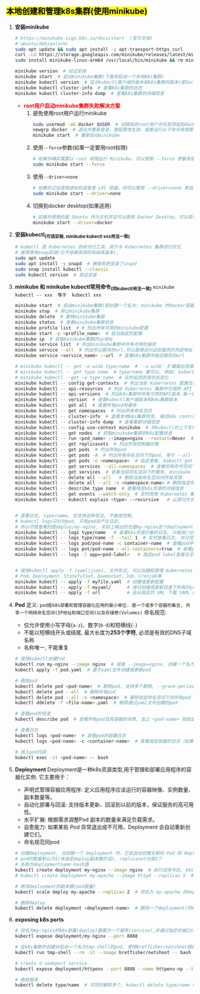 ## <mark>本地创建和管理k8s集群(使用minikube)</mark> 
1. **安装minikube**
    ```bash
    # https://minikube.sigs.k8s.io/docs/start  (官方文档)
    # ubuntu/debian(arm)
    sudo apt update && sudo apt install -y apt-transport-https curl
    curl -LO https://storage.googleapis.com/minikube/releases/latest/minikube-linux-arm64
    sudo install minikube-linux-arm64 /usr/local/bin/minikube && rm minikube-linux-arm64

    minikube version  # 验证安装
    minikube start  # 启动minikube集群(下载并启动一个本地k8s集群)
    minikube kubectl version  # 显示kubectl客户端的版本和k8s集群的版本(即Server Version)
    minikube kubectl cluster-info  # 查看k8s集群的状态
    minikube kubectl cluster-info dump  # 查看k8s集群的详细信息
    ```
    - <font color=red>**root用户启动minikube集群失败解决方案**</font>
        1. 避免使用root用户运行minikube
            ```bash
            sudo usermod -aG docker $USER  # 切换到非root用户并将其添加到docker组
            newgrp docker  # 退出并重新登录，使组更改生效，或者运行以下命令来使更改立即生效
            minikube start  # 重新启动minikube
            ```
        2. 使用`--force`参数(如果一定要用root权限)
            ```bash
            # 如果你确实需要以 root 权限运行 Minikube，可以使用 --force 参数来强制启动 Minikube（尽管这并不推荐）
            sudo minikube start --force
            ```
        3. 使用`--driver=none`
            ```bash
            # 如果你正在使用虚拟机或者是 LXC 容器，你可以使用 --driver=none 来启动 Minikube，这样就不需要 Docker 驱动了
            sudo minikube start --driver=none
            ```
        4. 切换到docker desktop(如果适用)
            ```bash
            # 如果你使用的是 Ubuntu 作为主机并且可以使用 Docker Desktop，可以尝试切换到 Docker Desktop 驱动，并避免使用 root 权限
            minikube start --driver=docker
            ```
            
2. **安装kubectl<sub>(可选安装, minikube kubectl xxx用法一致)</sub>**
    ```bash
    # kubectl 是 Kubernetes 的命令行工具，用于与 Kubernetes 集群进行交互
    # 推荐使用snap安装(它不依赖具体的系统库版本), 
    sudo apt update
    sudo apt install -y snapd  # 确保系统安装了snapd
    sudo snap install kubectl --classic    
    sudo kubectl version  # 验证安装
    ```
    
3. **minikube 和 minikube kubectl常用命令<sub>(同kubectl用法一致)</sub>**
    `minikube kubectl -- xxx  等于  kubectl xxx`
    ```bash
    minikube start  # 启动minikube集群(即创建一个名为: minikube 的docker容器)
    minikube stop  # 停止minikube集群
    minikube delete  # 删除minikube集群
    minikube status  # 查看minikube集群状态
    minikube profile list  # # 列出所有可用的minikube配置
    minikube start -p <profile_name>  # 启动指定的配置
    minikube ip  # 获取minikube集群的ip地址
    minikube service list  # 列出minikube集群中所有可用的服务
    minikube service --all  # 列出所以服务的url,可以直接访问这些服务的外部地址
    minikube service <service_name> --url  # 查看k8s集群中指定服务的url
    
    # minikube kubectl -- get -o wide type/name  # `-o wide` 扩展输出资源的简要信息, -o 表示output, 还可以是`-o yaml`以yaml文件格式输出详细信息, `-o json`以json形式输出
    # minikube kubectl -- get type name  # type/name 都可以, 例如: kubectl get po/my-nginx, 也就是 kubectl get all 中的NAME列
    # minikube kubectl --get -w type name  # 实时监控资源状态变化
    minikube kubectl -- config get-contexts  # 列出当前 Kubernetes 配置文件（通常是 ~/.kube/config）中所有可用的上下文
    minikube kubectl -- api-resources  # 列出 Kubernetes 集群中可用的 API 资源及其属性
    minikube kubectl -- api-versions  # 列出k8s集群中所有可用的API版本,每一行显示一个可用的API版本
    minikube kubectl -- version  # 查看kubectl客户端版本和k8s集群版本
    minikube kubectl -- get all  # 查看所有pod和服务
    minikube kubectl -- get namespaces  # 列出所有命名空间
    minikube kubectl -- cluster-info  # 查看本地k8s集群信息, 输出k8s control plane和CoreDNS地址, 其中ip为minukube容器的网络地址
    minikube kubectl -- cluster-info dump  # 查看集群详细信息
    minikube kubectl -- config use-context minikube  # 将kubectl的上下文切换到minikube集群
    minikube kubectl -- get nodes  # 获取minikube集群的k8s配置信息
    minikube kubectl -- run <pod_name> --image=nginx --restart=Never  # 创建pod, 名称必须以字母或数字开头和结尾, 且只能包含小写字母(a-z),数字(0-9)和短横线(-)
    minikube kubectl -- get replicasets  # 列出所有控制器对象
    minikube kubectl -- get pods  # 列出所有pod
    minikube kubectl -- get pods -A  # 列出所有命名空间下的pod, 等于 --all-namespaces
    minikube kubectl -- get pods -n <namespace>  # 指定查看, kubectl get pods -n <namespace>
    minikube kubectl -- get services --all-namespaces  # 查看所有命令空间下的服务
    minikube kubectl -- get services  # 查看当前命名空间下的服务, minikube kubectl get svc(简写)
    minikube kubectl -- delete all --all   # 删除当前命名空间内所有资源
    minikube kubectl -- delete all --all -n <namespace-name> # 删除指定命名空间下的所有资源
    minikube kubectl -- describe type name  # 查看特定k8s资源的详细信息
    minikube kubectl -- get events --watch-only  # 实时观察 Kubernetes 集群中事件流, --watch-only：开启“观察模式”，显示实时新增的事件，而不会列出已有事件
    minikube kubectl -- kubectl explain <type> --recursive   # 以递归方式详细解释 Kubernetes 中资源及其所有字段的定义和用途(pods/deployments/services)


    # 查看日志, type/name, 仅支持这种写法, 不能用空格, 
    # kubectl logs只针对pod, 只有pod会产生日志, 
    # 所以尽管查看的是deploy/my-nginx, 实际上输出的也是my-nginx这个deployment管理的pod的日志
    minikube kubectl -- logs type/name   # 查看k8s资源对象的日志, 只能用/分隔开, 不能用空格
    minikube kubectl -- logs type/name -f --tail 1  # 实时查看日志, 并只显示最近1条, -1 显示所有
    minikube kubectl -- logs pod/pod-name -c container-name  # 查看pod中的容器的日志
    minikube kubectl -- logs pot/pod-name --all-containers=true  # 查看pod中所有容器日志
    minikube kubectl -- logs -l app=<pod-label>   # 指定pod label查看日志


    # 使用kubectl apply -f (yaml|json), 文件形式, 可以创建和管理 Kubernetes 中的多种资源
    # Pod、Deployment、StatefulSet、DaemonSet、Job、Cronjob等
    minikube kubectl -- apply -f myfile.yaml  # 创建或更新配置
    minikube kubectl -- apply -f myyaml/      # 递归创建或更新目录下所有的yaml或yml文件
    minikube kubectl -- apply -f url          # 会从指定的 URL 下载 YAML 配置文件，并对文件中的资源执行 kubectl apply 操作。URL 可以是指向一个单个文件或配置的地址
    ```
4. **Pod**
    定义: `pod是k8s部署和管理容器化应用的最小单位. 是一个或多个容器的集合, 共享一个网络命名空间(IP地址和端口空间)以及存储卷(Volumes)`
    命名规范:
    - 仅允许使用小写字母(`a-z`)、数字(`0-9`)和短横线(`-`)
    - 不能以短横线开头或结尾, 最大长度为**253个字符**, 必须是有效的DNS子域名称
    - 名称唯一, 不能重复
    ```bash
    # 使用kubectl创建Pod
    kubectl run my-nginx --image nginx  # 或者 --image=nginx, 创建一个名为my-nginx的pod, 并使用nginx镜像
    kubectl apply -f pod.yaml  # 基于yaml文件创建或更新pod
    
    # 删除pod
    kubectl delete pod <pod-name>  # 删除pod, 支持多个删除, --grace-period=0 --force 强制删除
    kubectl delete pod --all  # 删除所有pod
    kubectl delete pod --all -n <namespace>  # 删除指定命名空间下的所有pod
    kubectl ddelete -f <file-name>.yaml  # 删除通过yaml文件创建的pod
    
    # 查看pod的信息
    kubectl describe pod  # 查看所有pod及其容器的详情, 加上 <pod-name> 则指定查看
    
    # 查看日志
    kubectl logs <pod-name>  # 查看pod的容器日志
    kubectl logs <pod-name> -c <container-name>  # 查看指定容器的日志（如果 Pod 有多个容器）
    
    # 进入pod内部
    kubectl exec -it <pod-name> -- bash
    ```
5. **Deployment**
    Deployment是一种k8s资源类型,用于管理和部署应用程序的容器化实例. 
    它主要用于：
    - 声明式管理容器应用程序: 定义应用程序应该运行的容器映像、实例数量、副本数量等。
    - 自动化部署与回滚: 支持版本更新、回滚到以前的版本，保证服务的高可用性。
    - 水平扩展: 根据需求调整Pod 副本的数量来满足负载需求。
    - 自愈能力: 如果某些 Pod 异常退出或不可用，Deployment 会自动重新创建它们。
    - 命名规范同pod
    ```bash
    # 创建deployment, 当创建一个 Deployment 时，它会自动创建关联的 Pod 和 ReplicaSet
    # pod的数量默认为1(未指定deploy副本数的话), replicaset也是1个
    # 名称为deploymentname-hash值
    kubectl create deployment my-nginx --image nginx  # 执行该命令后, k8s会创建一个deployment, 并启动一个nginx容器(使用nginx镜像). 默认情况下, deployment会创建一个pod, 并将其副本数设置为1, 除非在命令中显示指定副本数
    # kubectl create deployment my-apache --image httpd --replicas 5  # --replicas 是指定副本数, 也就是说会启动 5 个, 名为my-apache的pod
    
    # 修改deployment的副本数(pod数量)
    kubectl scale deploy my-apache --replicas 2  # 将名为 my-apache 的deploy的副本数设置为2(不管原来是多少)
    
    # 删除deploy
    kubectl delete deployment <deployment-name>  # 删除一个deployment(同时把附带的pod也会删除掉)
    ```
6. **exposing k8s ports**
    ```bash
    # 将名为my-nginx的k8s部署(deploy)暴露为一个服务(service),并通过指定的端口(8888)对外提供访问
    kubectl expose deployment/my-nginx --port 8888 
    
    # 在k8s集群中创建并启动一个名为tmp-shell的pod, 使用bretfisher/netshoot镜像,并在该容器中启动一个 Bash shell 供用户进行操作。容器终止后会自动删除
    kubectl run tmp-shell --rm -it --image bretfisher/netshoot -- bash 
    
    # create d nodeport service
    kubectl expose deployment/httpenv --port 8888 --name httpenv-np --type NodePort
    
    # 删除服务
    kubectl delete type/name  # 可同时删除多个, kubectl delete type/name type/name
    
    ```

